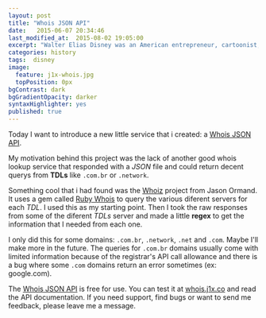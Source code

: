 ```yaml
---
layout: post
title: "Whois JSON API"
date:   2015-06-07 20:34:46
last_modified_at:  2015-08-02 19:05:00
excerpt: "Walter Elias Disney was an American entrepreneur, cartoonist, animator, voice actor, and film producer. As a prominent..."
categories: history
tags:  disney
image:
  feature: j1x-whois.jpg
  topPosition: 0px
bgContrast: dark
bgGradientOpacity: darker
syntaxHighlighter: yes
published: true
---
```


Today I want to introduce a new little service that i created: a [Whois JSON API](http://whois.j1x.co).

My motivation behind this project was the lack of another good whois lookup service that responded with a *JSON* file and could return decent querys from **TDLs** like ```.com.br``` or ```.network```.

Something cool that i had found was the [Whoiz](https://github.com/okor/whoiz) project from Jason Ormand. It uses a gem called [Ruby Whois](http://whoisrb.org/) to query the various diferent  servers for each *TDL*. I used this as my starting point. Then I took the raw responses from some of the diferent *TDLs* server and made a little **regex** to get the information that I needed from each one.

I only did this for some domains: ```.com.br```, ```.network```, ```.net``` and ```.com```. Maybe I'll make more in the future. The queries for ```.com.br``` domains usually come with limited information because of the registrar's API call allowance and there is a bug where some ```.com``` domains return an error sometimes (ex: google.com).

The [Whois JSON API](http://whois.j1x.co) is free for use. You can test it at [whois.j1x.co](http://whois.j1x.co) and read the API documentation. If you need support, find bugs or want to send me feedback, please leave me a message.
